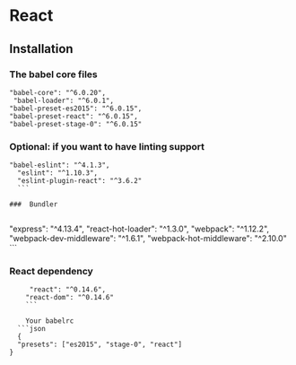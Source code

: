 # React

## Installation

### The babel core files

```
"babel-core": "^6.0.20",
 "babel-loader": "^6.0.1",
"babel-preset-es2015": "^6.0.15",
"babel-preset-react": "^6.0.15",
"babel-preset-stage-0": "^6.0.15"
```
   
###  Optional: if you want to have linting support


  ``` 
  "babel-eslint": "^4.1.3",
    "eslint": "^1.10.3",
    "eslint-plugin-react": "^3.6.2"
    ```

###  Bundler


   ```
   "express": "^4.13.4",
    "react-hot-loader": "^1.3.0",
    "webpack": "^1.12.2",
    "webpack-dev-middleware": "^1.6.1",
    "webpack-hot-middleware": "^2.10.0"
    ```
    
### React dependency

```
     "react": "^0.14.6",
    "react-dom": "^0.14.6"
    ```
    
    Your babelrc 
  ```json
  {
  "presets": ["es2015", "stage-0", "react"]
}
```
